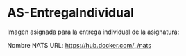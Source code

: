 # AS-EntregaIndividual

Imagen asignada para la entrega individual de la asignatura:  

Nombre NATS
URL: https://hub.docker.com/_/nats
